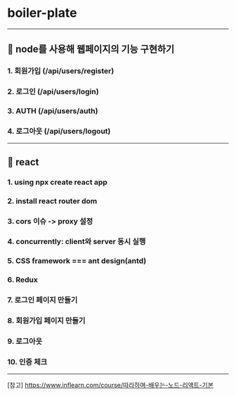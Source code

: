 # boiler-plate
----------------------------------------
## 🌟 node를 사용해 웹페이지의 기능 구현하기

### 1. 회원가입 (/api/users/register)
### 2. 로그인 (/api/users/login)
### 3. AUTH (/api/users/auth)
### 4. 로그아웃 (/api/users/logout)

----------------------------------------
## 🌟 react

### 1. using npx create react app
### 2. install react router dom
### 3. cors 이슈 -> proxy 설정
### 4. concurrently: client와 server 동시 실행
### 5. CSS framework === ant design(antd)
### 6. Redux
### 7. 로그인 페이지 만들기
### 8. 회원가입 페이지 만들기
### 9. 로그아웃
### 10. 인증 체크

----------------------------------------

[참고] https://www.inflearn.com/course/따라하며-배우는-노드-리액트-기본
